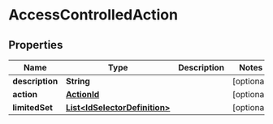 

# AccessControlledAction


## Properties

| Name | Type | Description | Notes |
|------------ | ------------- | ------------- | -------------|
|**description** | **String** |  |  [optional] |
|**action** | [**ActionId**](ActionId.md) |  |  [optional] |
|**limitedSet** | [**List&lt;IdSelectorDefinition&gt;**](IdSelectorDefinition.md) |  |  [optional] |



